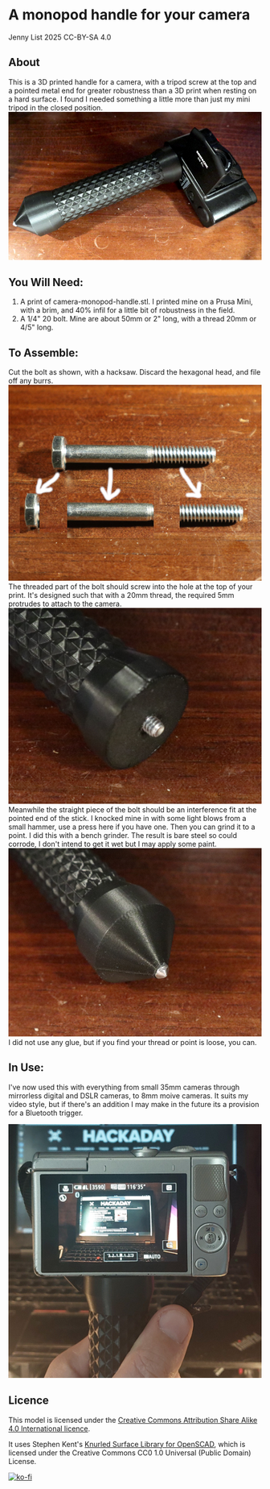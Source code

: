# A monopod handle for your camera

Jenny List 2025
CC-BY-SA 4.0

## About

This is a 3D printed handle for a camera, with a tripod screw at the top and a pointed metal end for greater robustness than a 3D print when resting on a hard surface. I found I needed something a little more than just my mini tripod in the closed position.
![The handle on a desk, with a Minox 35mm camera attached to it.](monopod-with-handle.jpg)

## You Will Need:

1. A print of camera-monopod-handle.stl. I printed mine on a Prusa Mini, with a brim, and 40% infil for a little bit of robustness in the field.
2. A 1/4" 20 bolt. Mine are about 50mm or 2" long, with a thread 20mm or 4/5" long.

## To Assemble:

Cut the bolt as shown, with a hacksaw. Discard the hexagonal head, and file off any burrs.
![A bolt, with cut marks.](bolt.jpg)
The threaded part of the bolt should screw into the hole at the top of your print. It's designed such that with a 20mm thread, the required 5mm protrudes to attach to the camera.
![The thread, in the top of the handle.](monopod-thread.jpg)
Meanwhile the straight piece of the bolt should be an interference fit at the pointed end of the stick. I knocked mine in with some light blows from a small hammer, use a press here if you have one. Then you can grind it to a point. I did this with a bench grinder. The result is bare steel so could corrode, I don't intend to get it wet but I may apply some paint.
![The thread, in the top of the handle.](monopod-point.jpg)
I did not use any glue, but if you find your thread or point is loose, you can.

## In Use:

I've now used this with everything from small 35mm cameras through mirrorless digital and DSLR cameras, to 8mm moive cameras. It suits my video style, but if there's an addition I may make in the future its a provision for a Bluetooth trigger.

![The handle in use with a Canon mirroless camera, photographing the Hackaday website on a laptop screen.](monopod-canon-hackaday.jpg)

## Licence

This model is licensed under the [Creative Commons Attribution Share Alike 4.0 International licence](license.md).

It uses Stephen Kent's [Knurled Surface Library for OpenSCAD](https://github.com/smkent/knurled-openscad), which is licensed under the Creative Commons CC0 1.0 Universal (Public Domain) License.

[![ko-fi](https://ko-fi.com/img/githubbutton_sm.svg)](https://ko-fi.com/B0B41FD5UE)

